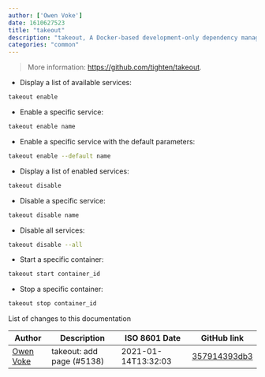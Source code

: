 ```yaml
---
author: ['Owen Voke']
date: 1610627523
title: "takeout"
description: "takeout, A Docker-based development-only dependency manager."
categories: "common"
---
```

> More information: <https://github.com/tighten/takeout>.

- Display a list of available services:

```bash
takeout enable
```

- Enable a specific service:

```bash
takeout enable name
```

- Enable a specific service with the default parameters:

```bash
takeout enable --default name
```

- Display a list of enabled services:

```bash
takeout disable
```

- Disable a specific service:

```bash
takeout disable name
```

- Disable all services:

```bash
takeout disable --all
```

- Start a specific container:

```bash
takeout start container_id
```

- Stop a specific container:

```bash
takeout stop container_id
```
List of changes to this documentation


Author | Description | ISO 8601 Date | GitHub link
------|-----|-----|-----
[Owen Voke](mailto:development@voke.dev) | takeout: add page (#5138) | 2021-01-14T13:32:03 | [357914393db3](https://github.com/tldr-pages/tldr/commit/357914393db3489cc092e15c210c1f293e88f29e)

